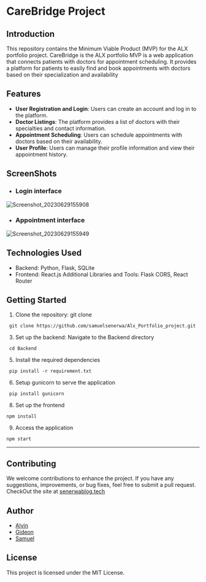 ﻿
# CareBridge Project

## Introduction

This repository contains the Minimum Viable Product (MVP) for the ALX portfolio project. CareBridge is the ALX portfolio MVP is a web application that connects patients with doctors for appointment scheduling. It provides a platform for patients to easily find and book appointments with doctors based on their specialization and availability

## [](https://github.com/samuelsenerwa/Alx_Portfolio_project#features)Features

- **User Registration and Login**: Users can create an account and log in to the platform. 
- **Doctor Listings**: The platform provides a list of doctors with their specialties and contact information.
- **Appointment Scheduling**: Users can schedule appointments with doctors based on their availability.
- **User Profile**: Users can manage their profile information and view their appointment history.

## ScreenShots
- ### Login interface

![Screenshot_20230629155908](https://github.com/samuelsenerwa/Alx_Portfolio_project/assets/66512735/e486fe9c-b0b9-4391-af18-1dc9a6a289e9)
<br>

- ### Appointment interface

![Screenshot_20230629155949](https://github.com/samuelsenerwa/Alx_Portfolio_project/assets/66512735/5dcf1af0-eea3-40d9-885a-493e4dacf630)

## [](https://github.com/samuelsenerwa/Alx_Portfolio_project#technologies-used)Technologies Used

- Backend: Python, Flask, SQLite 
- Frontend: React.js Additional Libraries and Tools: Flask CORS, React Router

## []()Getting Started

1.  Clone the repository: git clone
<pre><code> git clone https://github.com/samuelsenerwa/Alx_Portfolio_project.git </code></pre>
3. Set up the backend: Navigate to the Backend directory
<pre><code> cd Backend </code></pre>
5. Install the required dependencies
<pre><code> pip install -r requirement.txt </code></pre>
6. Setup gunicorn to serve the application
<pre><code> pip install gunicorn </code></pre>
8. Set up the frontend
<pre><code>npm install </code></pre>
9. Access the application
<pre><code>npm start </code></pre>

----------
## []()Contributing

We welcome contributions to enhance the project. If you have any suggestions, improvements, or bug fixes, feel free to submit a pull request.
<br>
CheckOut the site at [senerwablog.tech ](https://www.senerwablog.tech/)

## []()Author

-   [Alvin](https://github.com/vpnchengo)
-   [Gideon](https://github.com/GiddyLesGid)
-   [Samuel](https://github.com/samuelsenerwa)

## []()License

This project is licensed under the MIT License.
